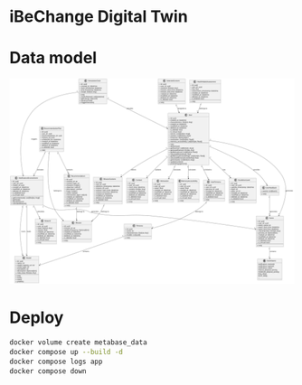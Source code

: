 # iBeChange Digital Twin

# Data model

[![data-model](docs/data_model.svg)](docs\data_model.txt)

# Deploy

```bash
docker volume create metabase_data
docker compose up --build -d
docker compose logs app
docker compose down
```
